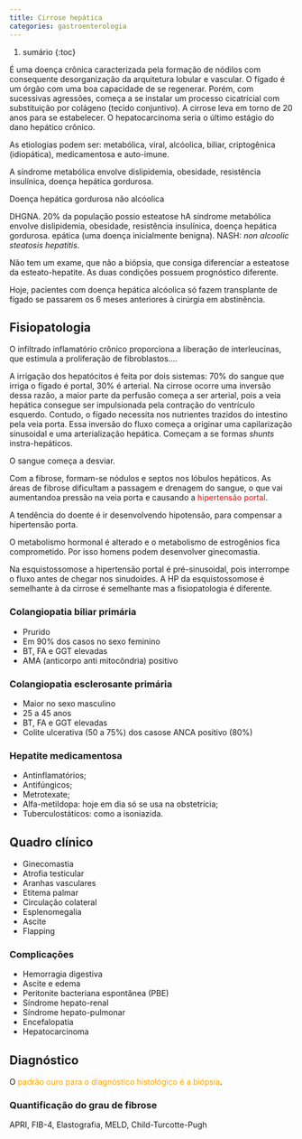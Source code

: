 ```yaml
---
title: Cirrose hepática
categories: gastroenterologia
---
```



1. sumário
{:toc}


É uma doença crônica caracterizada pela formação de nódilos com consequente desorganização da arquitetura lobular e vascular. O fígado é um órgão com uma boa capacidade de se regenerar. Porém, com sucessivas agressões, começa a se instalar um processo cicatricial com substituição por colágeno (tecido conjuntivo). A cirrose leva em torno de 20 anos para se estabelecer. O hepatocarcinoma seria o último estágio do dano hepático crônico.

As etiologias podem ser: metabólica, viral, alcóolica, biliar, criptogênica (idiopática), medicamentosa e auto-imune.

A síndrome metabólica envolve dislipidemia, obesidade, resistência insulínica, doença hepática gordurosa.

Doença hepática gordurosa não alcóolica

DHGNA. 20% da população possio esteatose hA síndrome metabólica envolve dislipidemia, obesidade, resistência insulínica, doença hepática gordurosa.
epática (uma doença inicialmente benigna).
NASH: _non alcoolic steatosis hepatitis_.

Não tem um exame, que não a biópsia, que consiga diferenciar a esteatose da esteato-hepatite. As duas condições possuem prognóstico diferente.

Hoje, pacientes com doença hepática alcóolica só fazem transplante de fígado se passarem os 6 meses anteriores à cirúrgia em abstinência.

## Fisiopatologia

O infiltrado inflamatório crônico proporciona a  liberação de interleucinas, que estimula a proliferação de fibroblastos....

A irrigação dos hepatócitos é feita por dois sistemas: 70% do sangue que irriga o fígado é portal, 30% é arterial. Na cirrose ocorre uma inversão dessa razão, a maior parte da perfusão começa a ser arterial, pois a veia hepática consegue ser impulsionada pela contração do ventrículo esquerdo. Contudo, o fígado necessita nos nutrientes trazidos do intestino pela veia porta. Essa inversão do fluxo começa a originar uma capilarização sinusoidal e uma arterialização hepática. Começam a se formas _shunts_ instra-hepáticos.

O sangue começa a desviar.

Com a fibrose, formam-se nódulos e septos nos lóbulos hepáticos. As áreas de fibrose dificultam a passagem e drenagem do sangue, o que vai aumentandoa pressão na veia porta e causando a <span style="color:red">hipertensão portal</span>.

A tendência do doente é ir desenvolvendo hipotensão, para compensar a hipertensão porta.

O metabolismo hormonal é alterado e o metabolismo de estrogênios fica comprometido. Por isso homens podem desenvolver ginecomastia.

<div class="alert aviso-green">Na esquistossomose a hipertensão portal é pré-sinusoidal, pois interrompe o fluxo antes de chegar nos sinudoides. A HP da esquistossomose é semelhante à da cirrose é semelhante mas a fisiopatologia é diferente.</div>



### Colangiopatia biliar primária

* Prurido
* Em 90% dos casos no sexo feminino
* BT, FA e GGT elevadas
* AMA (anticorpo anti mitocôndria) positivo

### Colangiopatia esclerosante primária

* Maior no sexo masculino
* 25 a 45 anos
* BT, FA e GGT elevadas
* Colite ulcerativa (50 a 75%) dos casose ANCA positivo (80%)

### Hepatite medicamentosa

* Antinflamatórios;
* Antifúngicos;
* Metrotexate;
* Alfa-metildopa: hoje em dia só se usa na obstetrícia;
* Tuberculostáticos: como a isoniazida.


## Quadro clínico

* Ginecomastia
* Atrofia testicular
* Aranhas vasculares
* Etitema palmar
* Circulação colateral
* Esplenomegalia
* Ascite
* Flapping

### Complicações

* Hemorragia digestiva
* Ascite e edema
* Peritonite bacteriana espontânea (PBE)
* Síndrome hepato-renal
* Síndrome hepato-pulmonar
* Encefalopatia
* Hepatocarcinoma

## Diagnóstico

O <span style="color:orange">padrão ouro para o diagnóstico histológico é a biópsia</span>.

### Quantificação do grau de fibrose

APRI, FIB-4, Elastografia, MELD, Child-Turcotte-Pugh
